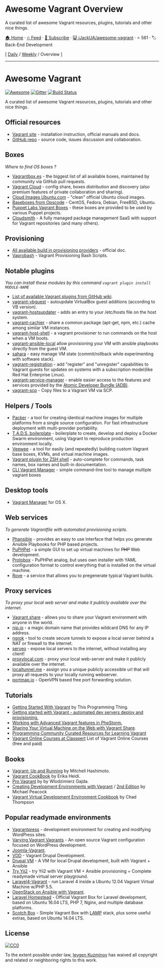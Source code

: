 # Awesome Vagrant Overview

A curated list of awesome Vagrant resources, plugins, tutorials and other nice things.

[🏠 Home](/README.md) · [🔥 Feed](https://test.trackawesomelist.com/iJackUA/awesome-vagrant/rss.xml) · [📮 Subscribe](https://trackawesomelist.us17.list-manage.com/subscribe?u=d2f0117aa829c83a63ec63c2f&id=36a103854c) · [😺 iJackUA/awesome-vagrant](https://github.com/iJackUA/awesome-vagrant/blob/master/README.md) · ⭐ 561 · 🏷️ Back-End Development

[ [Daily](/content/iJackUA/awesome-vagrant/README.md) / [Weekly](/content/iJackUA/awesome-vagrant/week/README.md) / Overview ]

---

# Awesome Vagrant

[![Awesome](https://cdn.rawgit.com/sindresorhus/awesome/d7305f38d29fed78fa85652e3a63e154dd8e8829/media/badge.svg)](https://github.com/sindresorhus/awesome) [![Gitter](https://badges.gitter.im/Join%20Chat.svg)](https://gitter.im/iJackUA/awesome-vagrant?utm_source=badge\&utm_medium=badge\&utm_campaign=pr-badge) [![Build Status](https://api.travis-ci.org/iJackUA/awesome-vagrant.svg?branch=master)](https://travis-ci.org/iJackUA/awesome-vagrant)

A curated list of awesome Vagrant resources, plugins, tutorials and other nice things.

## Official resources

*   [Vagrant site](https://www.vagrantup.com/) - installation instruction, official manuals and docs.
*   [GitHub repo](https://github.com/hashicorp/vagrant) - source code, issues discussion and collaboration.

## Boxes

*Where to find OS boxes ?*

*   [Vagrantbox.es](http://www.vagrantbox.es/) - the biggest list of all available boxes, maintained by community via GitHub pull requests.
*   [Vagrant Cloud](https://app.vagrantup.com/boxes/search) - config share, boxes distribution and discovery (also premium features of private collaboration and sharing).
*   [Cloud Images Ubuntu.com](https://cloud-images.ubuntu.com/vagrant/) - "clean" official Ubuntu cloud images.
*   [Baseboxes from Opscode](https://github.com/chef/bento#current-baseboxes) - CentOS, Fedora, Debian, FreeBSD, Ubuntu.
*   [Puppet Labs Vagrant Boxes](http://puppet-vagrant-boxes.puppetlabs.com/) - these boxes are provided to be used by various Puppet projects.
*   [Cloudsmith](https://cloudsmith.io) - A fully managed package management SaaS with support for Vagrant repositories (and many others).

## Provisioning

*   [All available build in provisioning providers](https://www.vagrantup.com/docs/provisioning) - official doc.
*   [Vaprobash](http://fideloper.github.io/Vaprobash/index.html) - Vagrant Provisioning Bash Scripts.

## Notable plugins

*You can install these modules by this command `vagrant plugin install MODULE-NAME`*

*   [List of available Vagrant plugins from GitHub wiki](https://github.com/hashicorp/vagrant/wiki/Available-Vagrant-Plugins).
*   [vagrant-vbguest](https://github.com/dotless-de/vagrant-vbguest) - autoupdate VirtualBox guest additions (according to VB version).
*   [vagrant-hostsupdater](https://github.com/cogitatio/vagrant-hostsupdater) - adds an entry to your /etc/hosts file on the host system.
*   [vagrant-cachier](http://fgrehm.viewdocs.io/vagrant-cachier/) - share a common package (apt-get, npm, etc.) cache among similar VM instances.
*   [vagrant-host-shell](https://github.com/phinze/vagrant-host-shell) - a vagrant provisioner to run commands on the host when a VM boots.
*   [vagrant-ansible-local](https://github.com/jaugustin/vagrant-ansible-local)  allow provisioning your VM with ansible playbooks directly from the guest VM.
*   [sahara](https://github.com/jedi4ever/sahara) - easy manage VM state (commit/rollback while experimenting with software stack).
*   [vagrant-registration](https://github.com/projectatomic/adb-vagrant-registration) - add "register" and "unregister" capabilities to Vagrant guests for updates on systems with a subscription model(like Red Hat Enterprise Linux).
*   [vagrant-service-manager](https://github.com/projectatomic/vagrant-service-manager) - enable easier access to the features and services provided by the [Atomic Developer Bundle (ADB)](https://github.com/projectatomic/adb-atomic-developer-bundle).
*   [vagrant-scp](https://github.com/invernizzi/vagrant-scp) - Copy files to a Vagrant VM via SCP.

## Helpers / Tools

*   [Packer](https://www.packer.io/) - a tool for creating identical machine images for multiple platforms from a single source configuration. For fast infrastructure deployment with multi-provider portability.
*   [T.A.D.S. boilerplate](https://github.com/Thomvaill/tads-boilerplate) - boilerplate to create, develop and deploy a Docker Swarm environment, using Vagrant to reproduce production environment locally.
*   [Veewee](https://github.com/jedi4ever/veewee) - a tool for easily (and repeatedly) building custom Vagrant base boxes, KVMs, and virtual machine images.
*   [Vagrant plugin for ZSH shell](https://github.com/robbyrussell/oh-my-zsh/wiki/Plugins#vagrant) - auto-complete for commands, task names, box names and built-in documentation.
*   [CLI Vagrant Manager](https://github.com/MunGell/vgm) - simple command-line tool to manage multiple vagrant boxes

## Desktop tools

*   [Vagrant Manager](http://vagrantmanager.com/) for OS X.

## Web services

*To generate Vagrantfile with automated provisioning scripts.*

*   [Phansible](http://phansible.com/) - provides an easy to use interface that helps you generate Ansible Playbooks for PHP based projects.
*   [PuPHPet](https://puphpet.com/) - a simple GUI to set up virtual machines for <s>PHP</s> Web development.
*   [Protobox](http://getprotobox.com/) - PuPHPet analog, but uses own installer with YAML configuration format to control everything that is installed on the virtual machine.
*   [Rove](http://rove.io/) - a service that allows you to pregenerate typical Vagrant builds.

## Proxy services

*To proxy your local web server and make it publicly available over the internet.*

*   [Vagrant share](https://www.vagrantup.com/docs/share/) - allows you to share your Vagrant environment with anyone in the world.
*   [nip.io](http://nip.io) - a magic domain name that provides wildcard DNS
    for any IP address.
*   [ngrok](https://ngrok.com/) - tool to create secure tunnels to expose a local server behind a NAT or firewall to the internet.
*   [serveo](https://serveo.net/) - expose local servers to the internet, without installing any client!
*   [proxylocal.com](http://proxylocal.com) - proxy your local web-server and make it publicly available over the internet.
*   [localtunnel.me](https://localtunnel.github.io/www/) - assign you a unique publicly accessible url that will proxy all requests to your locally running webserver.
*   [portmap.io](https://portmap.io/) - OpenVPN based free port forwarding solution.

## Tutorials

*   [Getting Started With Vagrant](http://www.thisprogrammingthing.com/2013/getting-started-with-vagrant/) by This Programming Thing.
*   [Getting started with Vagrant - automated dev servers deploy and provisioning.](http://stdout.in/en/post/getting_started_with_vagrant_automated_dev_servers_deploy_and_provisioning)
*   [Working with Advanced Vagrant features in PhpStorm.](http://confluence.jetbrains.com/display/PhpStorm/Working+with+Advanced+Vagrant+features+in+PhpStorm)
*   [Sharing Your Virtual Machine on the Web with Vagrant Share](https://scotch.io/tutorials/sharing-your-virtual-machine-on-the-web-with-vagrant-share).
*   [Programming Community Curated Resources for Learning Vagrant](https://hackr.io/tutorials/learn-vagrant)
*   [Vagrant Online Courses at Classpert](https://classpert.com/vagrant) List of Vagrant Online Courses (free and paid)

## Books

*   [Vagrant: Up and Running](https://www.amazon.com/Vagrant-Running-Virtualized-Development-Environments/dp/1449335837) by Mitchell Hashimoto.
*   [Vagrant CookBook](https://leanpub.com/vagrantcookbook) by Erika Heidi.
*   [Pro Vagrant](https://www.amazon.com/Pro-Vagrant-Wlodzimierz-Gajda/dp/1484200748/) by by Wlodzimierz Gajda.
*   [Creating Development Environments with Vagrant](http://shop.oreilly.com/product/9781849519182.do) / [2nd Edition](http://shop.oreilly.com/product/9781784397029.do) by Michael Peacock
*   [Vagrant Virtual Development Environment Cookbook](http://shop.oreilly.com/product/9781784393748.do) by Chad Thompson

## Popular readymade environments

*   [Vagrantpress](https://github.com/vagrantpress/vagrantpress) - development environment for creating and modifying WordPress sites.
*   [Varying Vagrant Vagrants](https://github.com/Varying-Vagrant-Vagrants/VVV) - An open source Vagrant configuration focused on WordPress development.
*   [Joomla-Vagrant](https://github.com/joomlatools/joomlatools-vagrant).
*   [VDD](https://www.drupal.org/project/vdd) - Vagrant Drupal Development.
*   [Drupal VM](https://www.drupalvm.com/) - A VM for local Drupal development, built with Vagrant + Ansible
*   [Try Yii2](https://github.com/iJackUA/try-yii2) - try Yii2 with Vagrant VM + Ansible provisioning = Complete readymade virtual server playground.
*   [Laravel4-Vagrant](https://github.com/bryannielsen/Laravel4-Vagrant) - run Laravel 4 inside a Ubuntu 12.04 Vagrant Virtual Machine w/PHP 5.5.
*   [OpenStack on Ansible with Vagrant](https://github.com/openstack-ansible/openstack-ansible).
*   [Laravel Homestead](https://laravel.com/docs/master/homestead) - Official Vagrant Box for Laravel development, based on Ubuntu 16.04 LTS, PHP 7, Nginx, and multiple database platforms.
*   [Scotch Box](https://scotch.io/bar-talk/announcing-scotch-box-2-0-our-dead-simple-vagrant-lamp-stack-improved) - Simple Vagrant Box with [LAMP](https://en.m.wikipedia.org/wiki/LAMP_%28software_bundle%29) stack, plus some useful extras, based on Ubuntu 14.04 LTS.

## License

[![CC0](https://licensebuttons.net/p/zero/1.0/88x31.png)](https://creativecommons.org/publicdomain/zero/1.0/)

To the extent possible under law, [Ievgen Kuzminov](http://stdout.in/) has waived all copyright and related or neighboring rights to this work.

